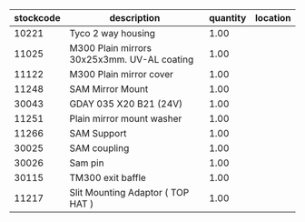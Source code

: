 |stockcode|description|quantity|location|
|---------|-----------|--------|--------|
|10221|Tyco 2 way housing|1.00||
|11025|M300 Plain mirrors 30x25x3mm.  UV-AL coating|1.00||
|11122|M300 Plain mirror cover|1.00||
|11248|SAM Mirror Mount|1.00||
|30043|GDAY 035 X20 B21 (24V)|1.00||
|11251|Plain mirror mount washer|1.00||
|11266|SAM Support|1.00||
|30025|SAM coupling|1.00||
|30026|Sam pin|1.00||
|30115|TM300 exit baffle|1.00||
|11217|Slit Mounting Adaptor ( TOP HAT )|1.00||
